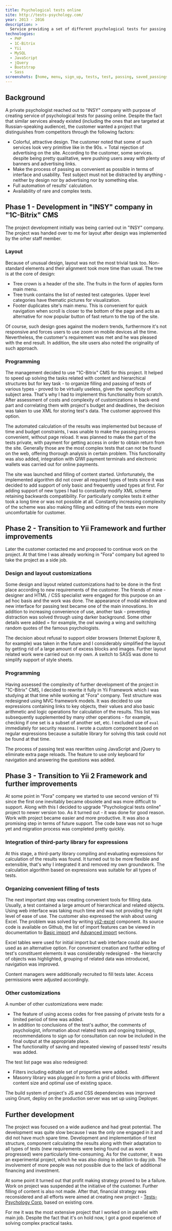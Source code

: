 ```yaml
---
title: Psychological tests online
site: http://tests-psychology.com/
year: 2013 - 2016
description: >
  Service providing a set of different psychological tests for passing online with automatic calculation of results.
technologies:
  - PHP
  - 1C-Bitrix
  - Yii
  - MySQL
  - JavaScript
  - jQuery
  - Bootstrap
  - Sass
screenshots: [home, menu, sign_up, tests, test, passing, saved_passings]
---
```


## Background

A private psychologist reached out to "INSY" company with purpose of creating service of psychological tests for 
passing online. Despite the fact that similar services already existed (including the ones that are targeted at 
Russian-speaking audience), the customer wanted a project that distinguishes from competitors through the following 
factors:

- Colorful, attractive design. The customer noted that some of such services look very primitive like in the 90s.
= Total rejection of advertising on the site. According to the customer, some services. despite being pretty 
qualitative, were pushing users away with plenty of banners and advertising links.
- Make the process of passing as convenient as possible in terms of interface and usability. Test subject must not be
distracted by anything - neither by design nor by advertising nor by something else.
- Full automation of results' calculation.
- Availability of rare and complex tests.

## Phase 1 - Development in "INSY" company in "1C-Bitrix" CMS

The project development initially was being carried out in "INSY" company. The project was handed over to me for layout 
after design was implemented by the orher staff member.

### Layout

Because of unusual design, layout was not the most trivial task too. Non-standard elements and their alignment took more
time than usual. The tree is at the core of design:

- Tree crown is a header of the site. The fruits in the form of apples form main menu.
- Tree trunk contains the list of nested test categories. Upper level categories have thematic pictures for 
visualization.
- Footer duplicates site's main menu. This is convenient for quick navigation when scroll is closer to the bottom of the
page and acts as alternative for now popular button of fast return to the top of the site.

Of course, such design goes against the modern trends, furthermore it's not responsive and forces users to use zoom on 
mobile devices all the time. Nevertheless, the customer's requirement was met and he was pleased with the end result. In
addition, the site users also noted the originality of such approach.

### Programming

The management decided to use "1C-Bitrix" CMS for this project. It helped to speed up solving the tasks related with 
content and hierarchical structures but for key task - to organize filling and passing of tests of various types - 
proved to be virtually useless, given the specificity of subject area. That's why I had to implement this functionality
from scratch. After assessment of costs and complexity of customizations in back-end part and correlating them with 
project's budget and deadlines, the decision was taken to use XML for storing test's data. The customer approved this
option.

The automated calculation of the results was implemented but because of time and budget constraints, I was unable to 
make the passing process convenient, without page reload. It was planned to make the part of the tests private, with 
payment for getting access in order to obtain return from the site. Generally those are the most complex tests that can
not be found on the web, offering thorough analysis in certain problem. This functionality was also added, integration
with QIWI payment terminals and electronic wallets was carried out for online payments.

The site was launched and filling of content started. Unfortunately, the implemented algorithm did not cover all 
required types of tests since it was decided to add support of only basic and frequently used types at first. For adding
support of new types I had to constantly modify XML scheme retaining backwards compatibility. For particularly complex
tests it either took a long time or was not possible at all. Constantly increasing complexity of the scheme was also
making filling and editing of the tests even more uncomfortable for customer.

## Phase 2 - Transition to Yii Framework and further improvements

Later the customer contacted me and proposed to continue work on the project. At that time I was already working in 
"Fora" company but agreed to take the project as a side job.

### Design and layout customizations

Some design and layout related customizations had to be done in the first place according to new requirements of the
customer. The friends of mine - designer and HTML / CSS specialist were engaged for this purpose on an ad hoc basis and
the work was done. The appearance of modal window and new interface for passing test became one of the main innovations.
In addition to increasing convenience of use, another task - preventing distraction was solved through using darker
background. Some other details were added = for example, the owl waving a wing and switching random quotes of the famous
psychologists.

The decision about refusal to support older browsers (Internet Explorer 8, for example) was taken in the future and I
considerably simplified the layout by getting rid of a large amount of excess blocks and images. Further layout related
work were carried out on my own. A switch to SASS was done to simplify support of style sheets.

### Programming

Having assessed the complexity of further development of the project in "1C-Bitrix" CMS, I decided to rewrite it fully
in Yii Framework which I was studying at that time while working at "Fora" company. Test structure was redesigned using 
MVC framework models. It was decided to use expressions containing links to key objects, their values and also basic 
arithmetic and logic operations for calculation of the results. This list was subsequently supplemented by many other 
operations - for example, checking if one set is a subset of another set, etc. I excluded use of `eval` immediately for
security reasons. I wrote a custom component based on regular expressions because a suitable library for solving this 
task could not be found at that time.

The process of passing test was rewritten using JavaScript and jQuery to eliminate extra page reloads. The feature to
use only keyboard for navigation and answering the questions was added.

## Phase 3 - Transition to Yii 2 Framework and further improvements

At some point in "Fora" company we started to use second version of Yii since the first one inevitably became obsolete 
and was more difficult to support. Along with this I decided to upgrade "Psychological tests online" project to newer
version too. As it turned out - it was done for good reason. Work with project became easier and more productive. It 
was also a promising step in terms of future support. The code base was not so huge yet and migration process was 
completed pretty quickly.

### Integration of third-party library for expressions

At this stage, a third-party library compiling and evaluating expressions for calculation of the results was found. It
turned out to be more flexible and extensible, that's why I integrated it and removed my own groundwork. The calculation
algorithm based on expressions was suitable for all types of tests.

### Organizing convenient filling of tests

The next important step was creating convenient tools for filling data. Usually, a test contained a large amount of 
hierarchical and related objects. Using web interface was taking much time and was not providing the right level of ease
of use. The customer also expressed the wish about using Excel. The problem was solved by writing 
[yii2-excel][yii2-excel] component. Its source code is available on Github, the list of import features can be viewed in
documentation to [Basic import][yii2-excel Basic import] and [Advanced import][yii2-excel Advanced import] sections.

Excel tables were used for initial import but web interface could also be used as an alternative option. For convenient 
creation and further editing of test's constituent elements it was considerably redesigned - the hierarchy of objects 
was highlighted, grouping of related data was introduced, navigation was improved.

Content managers were additionally recruited to fill tests later. Access permissions were adjusted accordingly.

### Other customizations

A number of other customizations were made:

- The feature of using access codes for free passing of private tests for a limited period of time was added.
- In addition to conclusions of the test's author, the comments of psychologist, information about related tests and
ongoing trainings, recommendations to sign up for consultation can now be included in the final output at the 
appropriate place.
- The functionality of saving and repeated viewing of passed tests' results was added.

The test list page was also redesigned:

- Filters including editable set of properties were added.
- Masonry library was plugged in to form a grid of blocks with different content size and optimal use of existing space.

The build system of project's JS and CSS dependencies was improved using Grunt, deploy on the production server was set
up using Deployer.

## Further development

The project was focused on a wide audience and had great potential. The development was quite slow because I was the
only one engaged in it and did not have much spare time. Development and implementation of test structure, component 
calculating the results along with their adaptation to all types of tests (new requirements were being found out as work 
progressed) were particularly time-consuming. As for the customer, it was an experimental project, which he was also 
doing in addition to day job. The involvement of more people was not possible due to the lack of additional financing 
and investment.

At some point it turned out that profit making strategy proved to be a failure. Work on project was suspended at the 
initiative of the customer. Further filling of content is also not made. After that, financial strategy was reconsidered
and all efforts were aimed at creating new project - [Tests-Psychology Corp][Tests-Psychology Corp], based on existing 
core.

For me it was the most extensive project that I worked on in parallel with main job. Despite the fact that it's on hold
now, I got a good experience of solving complex practical tasks.

[yii2-excel]: https://github.com/arogachev/yii2-excel
[yii2-excel Basic import]: https://github.com/arogachev/yii2-excel/blob/master/docs/import-basic.md
[yii2-excel Advanced import]: https://github.com/arogachev/yii2-excel/blob/master/docs/import-advanced.md
[Tests-Psychology Corp]: /portfolio/projects/tests-psychology-corp/
